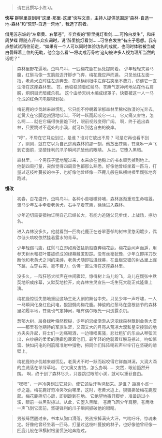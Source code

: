 > 请在此撰写小练习。

**快写**
群聊里提到用“这里-那里-这里”快写文章，主持人提供范围是“森林-自选一地-森林”和“荒野-自选一荒地”，我选了前者。

借用苏东坡的“左牵黄、右擎苍”，辛弃疾的“醉里挑灯看剑……可怜白发生”，和庄周梦蝶
顾随点评辛弃疾词时，说“醉里挑灯看剑……可怜白发生”有庄子思想。我有点想试试再往前走，“如果有一个人可以同时体验功名的成就，也同时体验被当成白骨踩着上位的无助，他会怎么看‘一将功成万骨枯’这句被许多人视为理所当然的话呢？”

>森林里野花遍地，虫鸣鸟叫，一匹梅花鹿在远处提防着。
少年轻轻夹紧马腹，红鬃马像一支箭般迈开脚步飞奔，梅花鹿应声而遁。
只见他往左面一指，老黄犬立时往左边奔去，在纵横树根中左穿右突毫不费力，仿佛它一直生活在这座森林里。
苍。他稳稳骑着红鬃马，苍鹰气定神闲地站在他右肩膀，炯炯目光暗藏杀机。
这个由参天树木编成绿罩子，快要被这一人一马化成的红色闪电狠狠划破。

>梅花鹿的步伐越来越慌乱，它只能不停朝着浓郁森林里稀松散漫的光奔去。
老黄犬在它脚边凶狠地吠叫，不时一跃而起咬它一口。
它又痛又害怕，怎么啊……
就在它痛得快要跪下时，眼前视线变得广阔。
啊，终于逃出森林，只要跳过不远处的小溪，就可以到达自由的彼岸。

>“哼”，不屑在它耳边划过，是谁？谁对它放出不屑？
可是它再也看不到了，刚刚，就在它以为自己逃离森林的那一刻，他放出苍鹰，苍鹰咻一声飞到它面前，坚硬锋利的爪子瞬间抓破他的眼睛。
从此，它堕入黑暗。

>森林里，一个男孩子猛地醒过来，本来放在他胸上的书本顺势掉到地上。
他朝四周打量，突然觉得四周景色都那么熟悉，好像他曾经坐着一匹马，打量过这枝叶蔓披的林子，也好像他曾经像一匹鹿儿般在纵横树根里慌张地奔跑过。

**慢改**
> 初春，百花盛开，虫鸣鸟叫，各种小兽嗷嗷待哺，森林逐渐重现生命喧嚣。骑马少年左手牵着老黄犬，右手举着苍鹰，徐徐进入森林。
>
> 少年迫切需要猎物证明自己已经长大，有能力追随父兄步伐，上战场，挣功名。
>
> 进入森林没多久，他就看到一匹梅花鹿正在苍翠葱郁的树林里悠闲踱步，偶尔低头啃咬依然挂着露水的青草。
>
> 少年轻踢马腹，红鬃马立即如离弦猛箭般直奔梅花鹿。梅花鹿闻声而遁，用参天树木和枝叶蔓披织成的绿幕藏匿影踪。没有丝毫犹豫，少年立即挥刀砍断他和老黄犬之间的束缚，老黄犬随即钻进绿幕，在盘根交错的树丛里上蹿下跳，左穿右突，毫不费力，仿佛一直生活在这座森林里。
>
> 没多久，一阵狂怒犬吠声在林间骤起，惊得树上鸟儿纷飞，鸟儿在慌张中默契地织成序幕，又默契地拉开，向森林生灵宣告一场生死大剧正式隆重上演。
>
> 梅花鹿惊慌失措地重回这场生死大剧的舞台中央。只见少年一声呼啸，一人一马瞬间化身红色闪电，狠狠劈向梅花鹿。神骏的红鬃马在盘根错节的森林里如履平地，苍鹰也气定神闲，唯有偶尔眼光一闪透露杀机。
>
> 葱郁大树、层叠绿叶條然模糊，少年的思绪渐渐从这浓绿森林飘到金黄大漠——那里有他期待的军旅生涯，又圆又大的月亮从荒凉大漠和星空接驳的地方央央升起，将士们一边痛喝酒，一边嚎唱离骚，悲壮粗犷的乐曲从琴弦流出，白纱般的柔柔的晚霜包裹着他们。最年轻的他骑着红鬃马掠过，响如惊雷、快如闪电的利箭精准射中猎物，把同伴们阵阵喝彩声牢牢钉在坚硬的峭壁上。
>
>
>
>
>
>梅花鹿的步伐越来越慌乱，老黄犬不时一跃而起咬得它鲜血淋漓，大滴大滴的血溅落在翠绿草地。
它又痛又害怕，怎么办啊……
突然，眼前豁然开朗。
啊，终于到了森林尽头，只要跳过眼前小溪，就可以重获自由。

>“嘿嘿”，一声冷笑划过它耳边，使它颈后汗毛竖起来。是谁？
距离小溪一步之遥，梅花鹿好奇冷笑吹向哪里，这时，老黄犬追上，狠狠撕破梅花鹿腹部。梅花鹿痛切心扉，即刻跪到在地。
它绝望地撒开脚步，准备跳过小溪，眼前一抹黑影掠过。从此，它堕入黑暗。
苍鹰飞回少年肩膀，苍鹰咻一声飞到它面前，坚硬锋利的爪子瞬间抓破他的眼睛。


>男孩蓦然醒过来，书本从胸口滑落。男孩擦掉满头大汗，气喘吁吁，惊魂未定。好像他曾经坐着一匹马，打量过这枝叶蔓披的林子，也好像他曾经像一匹鹿儿般在纵横树根里慌张地奔跑过。
